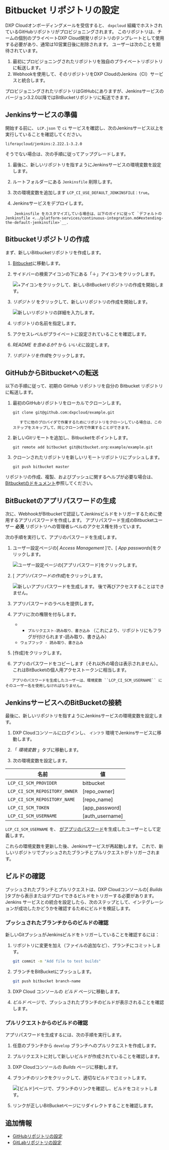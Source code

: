 # Bitbucket リポジトリの設定

DXP Cloudオンボーディングメールを受信すると、 `dxpcloud` 組織でホストされているGitHubリポジトリがプロビジョニングされます。 このリポジトリは、チームの個別のプライベートDXP Cloud開発リポジトリのテンプレートとして使用する必要があり、通常は10営業日後に削除されます。 ユーザーは次のことを期待されています。

1.  最初にプロビジョニングされたリポジトリを独自のプライベートリポジトリに転送します。
2.  Webhookを使用して、そのリポジトリをDXP CloudのJenkins（CI）サービスと統合します。

プロビジョニングされたリポジトリはGitHubにありますが、Jenkinsサービスのバージョン3.2.0以降ではBitBucketリポジトリに転送できます。

## Jenkinsサービスの準備

開始する前に、 `LCP.json` で `ci` サービスを確認し、次のJenkinsサービス以上を実行していることを確認してください。

    liferaycloud/jenkins:2.222.1-3.2.0

そうでない場合は、次の手順に従ってアップグレードします。

1.  最後に、新しいリポジトリを指すようにJenkinsサービスの環境変数を設定します。

2.  ルートフォルダーにある `Jenkinsfile` 削除します。

3.  次の環境変数を追加します `LCP_CI_USE_DEFAULT_JENKINSFILE：true`。

4.  Jenkinsサービスをデプロイします。

<!-- end list -->

``` note::
    Jenkinsfile をカスタマイズしている場合は、以下のガイドに従って `デフォルトの Jenkinsfile <../platform-services/continuous-integration.md#extending-the-default-jenkinsfile>`__.
```

## Bitbucketリポジトリの作成

まず、新しいBitbucketリポジトリを作成します。

1.  [Bitbucket](https://bitbucket.org)に移動します。

2.  サイドバーの検索アイコンの下にある「＋」アイコンをクリックします。

    ![+アイコンをクリックして、新しいBitBucketリポジトリの作成を開始します。](./configuring-your-bitbucket-repository/images/01.png)

3.  *リポジトリ* をクリックして、新しいリポジトリの作成を開始します。

    ![新しいリポジトリの詳細を入力します。](./configuring-your-bitbucket-repository/images/02.png)

4.  リポジトリの名前を指定します。

5.  アクセスレベルがプライベートに設定されていることを確認します。

6.  *README を含めるか?* から *いいえ*に設定します。

7.  *リポジトリを作成*をクリックします。

## GitHubからBitbucketへの転送

以下の手順に従って、初期の GitHub リポジトリを自分の Bitbucket リポジトリに転送します。

1.  最初のGitHubリポジトリをローカルでクローンします。

    `git clone git@github.com:dxpcloud/example.git`

    ``` note::
       すでに他のプロバイダで作業するためにリポジトリをクローンしている場合は、このステップをスキップして、同じクローン内で作業することができます。
    ```

2.  新しいGitリモートを追加し、Bitbucketをポイントします。

    `git remote add bitbucket git@bitbucket.org:example/example.git`

3.  クローンされたリポジトリを新しいリモートリポジトリにプッシュします。

    `git push bitbucket master`

リポジトリの作成、複製、およびプッシュに関するヘルプが必要な場合は、 [Bitbucketのドキュメント](https://confluence.atlassian.com/bitbucket/create-a-git-repository-759857290.html)参照してください。

## BitBucketのアプリパスワードの生成

次に、WebhookがBitbucketで認証してJenkinsビルドをトリガーするために使用するアプリパスワードを作成します。 アプリパスワード生成のBitbucketユーザー **必見** リポジトリへの管理者レベルのアクセス権を持っています。

次の手順を実行して、アプリのパスワードを生成します。

1.  ユーザー設定ページの[ *Access Management* ]で、[ *App passwords*]をクリックします。

    ![ユーザー設定ページの[アプリパスワード]をクリックします。](./configuring-your-bitbucket-repository/images/03.png)

2.  [ *アプリパスワードの作成*]をクリックします。

    ![新しいアプリパスワードを生成します。 後で再びアクセスすることはできません。](./configuring-your-bitbucket-repository/images/04.png)

3.  アプリパスワードのラベルを提供します。

4.  アプリに次の権限を付与します。

      - - `プルリクエスト-読み取り、書き込み` （これにより、リポジトリにもフラグが付けられます-読み取り、書き込み）
      - `ウェブフック - 読み取り、書き込み`

5.  [作成]をクリックします。

6.  アプリのパスワードをコピーします（それ以外の場合は表示されません）。 これはBitBucketの個人用アクセストークンに相当します。

<!-- end list -->

``` important::
   アプリのパスワードを生成したユーザーは、環境変数 ``LCP_CI_SCM_USERNAME`` にそのユーザー名を使用しなければなりません。
```

## JenkinsサービスへのBitBucketの接続

最後に、新しいリポジトリを指すようにJenkinsサービスの環境変数を設定します。

1.  DXP Cloudコンソールにログインし、 `インフラ` 環境でJenkinsサービスに移動します。

2.  「 *環境変数* 」タブに移動します。

3.  次の環境変数を設定します。

| 名前                            | 値                      |
| ----------------------------- | ---------------------- |
| `LCP_CI_SCM_PROVIDER`         | bitbucket              |
| `LCP_CI_SCM_REPOSITORY_OWNER` | \[repo\_owner\]    |
| `LCP_CI_SCM_REPOSITORY_NAME`  | \[repo\_name\]     |
| `LCP_CI_SCM_TOKEN`            | \[app\_password\]  |
| `LCP_CI_SCM_USERNAME`         | \[auth\_username\] |

`LCP_CI_SCM_USERNAME` を、 [がアプリのパスワード](#generating-app-password-for-bitbucket)を生成したユーザーとして定義します。

これらの環境変数を更新した後、Jenkinsサービスが再起動します。 これで、新しいリポジトリでプッシュされたブランチとプルリクエストがトリガーされます。

## ビルドの確認

プッシュされたブランチとプルリクエストは、DXP Cloudコンソールの[ *Builds* ]タブから表示またはデプロイできるビルドをトリガーする必要があります。 Jenkins サービスとの統合を設定したら、次のステップとして、インテグレーションが成功したかどうかを確認するためにビルドを検証します。

### プッシュされたブランチからのビルドの確認

新しいGitプッシュがJenkinsビルドをトリガーしていることを確認するには：

1.  リポジトリに変更を加え（ファイルの追加など）、ブランチにコミットします。

    ``` bash
    git commit -m "Add file to test builds"
    ```

2.  ブランチをBitBucketにプッシュします。

    ``` bash
    git push bitbucket branch-name
    ```

3.  DXP Cloud コンソールの *ビルド* ページに移動します。

4.  *ビルド* ページで、プッシュされたブランチのビルドが表示されることを確認します。

### プルリクエストからのビルドの確認

アプリパスワードを生成するには、次の手順を実行します。

1.  任意のブランチから `develop` ブランチへのプルリクエストを作成します。

2.  プルリクエストに対して新しいビルドが作成されていることを確認します。

3.  DXP Cloudコンソールの *Builds* ページに移動します。

4.  ブランチのリンクをクリックして、適切なビルドでコミットします。

    ![[ビルド]ページで、ブランチのリンクを確認し、ビルドをコミットします。](./configuring-your-bitbucket-repository/images/05.png)

5.  リンクが正しいBitBucketページにリダイレクトすることを確認します。

## 追加情報

  - [GitHubリポジトリの設定](./configuring-your-github-repository.md)
  - [GitLabリポジトリの設定](./configuring-your-gitlab-repository.md)
